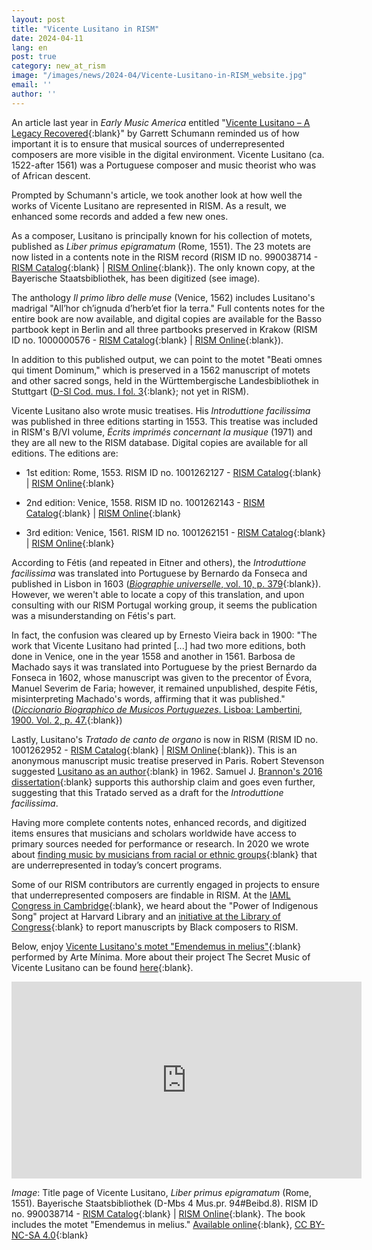 ```yaml
---
layout: post
title: "Vicente Lusitano in RISM"
date: 2024-04-11
lang: en
post: true
category: new_at_rism
image: "/images/news/2024-04/Vicente-Lusitano-in-RISM_website.jpg"
email: ''
author: ''
---
```


An article last year in _Early Music America_ entitled "[Vicente Lusitano – A Legacy Recovered](https://www.earlymusicamerica.org/emag-feature/vicente-lusitano-a-legacy-recovered/){:blank}" by Garrett Schumann reminded us of how important it is to ensure that musical sources of underrepresented composers are more visible in the digital environment. Vicente Lusitano (ca. 1522-after 1561) was a Portuguese composer and music theorist who was of African descent.

Prompted by Schumann's article, we took another look at how well the works of Vicente Lusitano are represented in RISM. As a result, we enhanced some records and added a few new ones.

As a composer, Lusitano is principally known for his collection of motets, published as ­_Liber primus epigramatum_ (Rome, 1551). The 23 motets are now listed in a contents note in the RISM record (RISM ID no. 990038714 - [RISM Catalog](https://opac.rism.info/search?id=990038714&View=rism){:blank} \| [RISM Online](https://rism.online/sources/990038714){:blank}). The only known copy, at the Bayerische Staatsbibliothek, has been digitized (see image).

The anthology _Il primo libro delle muse­_ (Venice, 1562) includes Lusitano's madrigal "All’hor ch’ignuda d’herb’et fior la terra." Full contents notes for the entire book are now available, and digital copies are available for the Basso partbook kept in Berlin and all three partbooks preserved in Krakow (RISM ID no. 1000000576 - [RISM Catalog](https://opac.rism.info/search?id=1000000576&View=rism){:blank} \| [RISM Online](https://rism.online/sources/1000000576){:blank}).

In addition to this published output, we can point to the motet "Beati omnes qui timent Dominum," which is preserved in a 1562 manuscript of motets and other sacred songs, held in the Württembergische Landesbibliothek in Stuttgart ([D-Sl Cod. mus. I fol. 3](https://digital.wlb-stuttgart.de/index.php?id=6&tx_dlf%5Bid%5D=16831&tx_dlf%5Bpage%5D=104){:blank}; not yet in RISM). 

Vicente Lusitano also wrote music treatises. His _Introduttione facilissima_ was published in three editions starting in 1553. This treatise was included in RISM's B/VI volume, _Écrits imprimés concernant la musique_ (1971) and they are all new to the RISM database. Digital copies are available for all editions. The editions are:

- 1st edition: Rome, 1553. RISM ID no. 1001262127 - [RISM Catalog](https://opac.rism.info/search?id=1001262127&View=rism){:blank} \| [RISM Online](https://rism.online/sources/1001262127){:blank} 

- 2nd edition: Venice, 1558. RISM ID no. 1001262143 - [RISM Catalog](https://opac.rism.info/search?id=1001262143&View=rism){:blank} \| [RISM Online](https://rism.online/sources/1001262143){:blank}

- 3rd edition: Venice, 1561. RISM ID no. 1001262151 - [RISM Catalog](https://opac.rism.info/search?id=1001262151&View=rism){:blank} \| [RISM Online](https://rism.online/sources/1001262151){:blank}

According to Fétis (and repeated in Eitner and others), the _Introduttione facilissima_ was translated into Portuguese by Bernardo da Fonseca and published in Lisbon in 1603 ([_Biographie universelle_, vol. 10, p. 379](https://www.google.de/books/edition/Biographie_universelle_des_musiciens_et/OcqYfHPLjQMC?hl=de&gbpv=1&dq=f%C3%A9tis+1603+fonseca+lusitano&pg=PA379&printsec=frontcover){:blank}). However, we weren't able to locate a copy of this translation, and upon consulting with our RISM Portugal working group, it seems the publication was a misunderstanding on Fétis's part. 

In fact, the confusion was cleared up by Ernesto Vieira back in 1900: "The work that Vicente Lusitano had printed [...] had two more editions, both done in Venice, one in the year 1558 and another in 1561. Barbosa de Machado says it was translated into Portuguese by the priest Bernardo da Fonseca in 1602, whose manuscript was given to the precentor of Évora, Manuel Severim de Faria; however, it remained unpublished, despite Fétis, misinterpreting Machado's words, affirming that it was published." ([_Diccionario Biographico de Musicos Portuguezes_. Lisboa: Lambertini, 1900. Vol. 2, p. 47.](https://permalinkbnd.bnportugal.gov.pt/idurl/1/93191){:blank})

Lastly, Lusitano's _Tratado de canto de organo_ is now in RISM (RISM ID no. 1001262952 - [RISM Catalog](https://opac.rism.info/search?id=1001262952&View=rism){:blank} \| [RISM Online](https://rism.online/sources/1001262952){:blank}). This is an anonymous manuscript music treatise preserved in Paris. Robert Stevenson suggested [Lusitano as an author](https://www.jstor.org/stable/830056){:blank} in 1962. Samuel J. [Brannon's 2016 dissertation](https://cdr.lib.unc.edu/concern/dissertations/hd76s044x){:blank} supports this authorship claim and goes even further, suggesting that this Tratado served as a draft for the _Introduttione facilissima_. 

Having more complete contents notes, enhanced records, and digitized items ensures that musicians and scholars worldwide have access to primary sources needed for performance or research. In 2020 we wrote about [finding music by musicians from racial or ethnic groups](https://rism.info/library_collections/2020/10/26/diversity-in-rism.html){:blank} that are underrepresented in today’s concert programs. 

Some of our RISM contributors are currently engaged in projects to ensure that underrepresented composers are findable in RISM. At the [IAML Congress in Cambridge](https://rism.info/publications/iaml-congresses/2023.html){:blank}, we heard about the "Power of Indigenous Song" project at Harvard Library and an [initiative at the Library of Congress](https://rism.info/library_collections/2024/02/08/library-of-congress-summer-report.html ){:blank} to report manuscripts by Black composers to RISM.

Below, enjoy [Vicente Lusitano's motet "Emendemus in melius"](https://youtu.be/0RRhiywl1Mc?feature=shared){:blank} performed by Arte Mínima. More about their project The Secret Music of Vicente Lusitano can be found [here](https://www.vicentelusitano.org/){:blank}.

<iframe width="560" height="315" src="https://www.youtube.com/embed/SHxdN8gZlEQ?si=shRa2Cze6nC1Mshr" title="YouTube video player" frameborder="0" allow="accelerometer; autoplay; clipboard-write; encrypted-media; gyroscope; picture-in-picture; web-share" allowfullscreen></iframe>


_Image_: Title page of Vicente Lusitano, _Liber primus epigramatum_ (Rome, 1551). Bayerische Staatsbibliothek (D-Mbs 4 Mus.pr. 94#Beibd.8). RISM ID no. 990038714 - [RISM Catalog](https://opac.rism.info/search?id=990038714&View=rism){:blank} \| [RISM Online](https://rism.online/sources/990038714){:blank}. The book includes the motet "Emendemus in melius." [Available online](https://mdz-nbn-resolving.de/urn:nbn:de:bvb:12-bsb00084894-9){:blank}, [CC BY-NC-SA 4.0](https://creativecommons.org/licenses/by-nc-sa/4.0/){:blank} 
